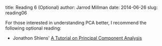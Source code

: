 title: Reading 6 (Optional)
author: Jarrod Millman
date: 2014-06-26
slug: reading06

For those interested in understanding PCA better, I recommend the following
optional reading:

*  Jonathon Shlens' [A Tutorial on Principal Component
      Analysis](http://arxiv.org/abs/1404.1100)

